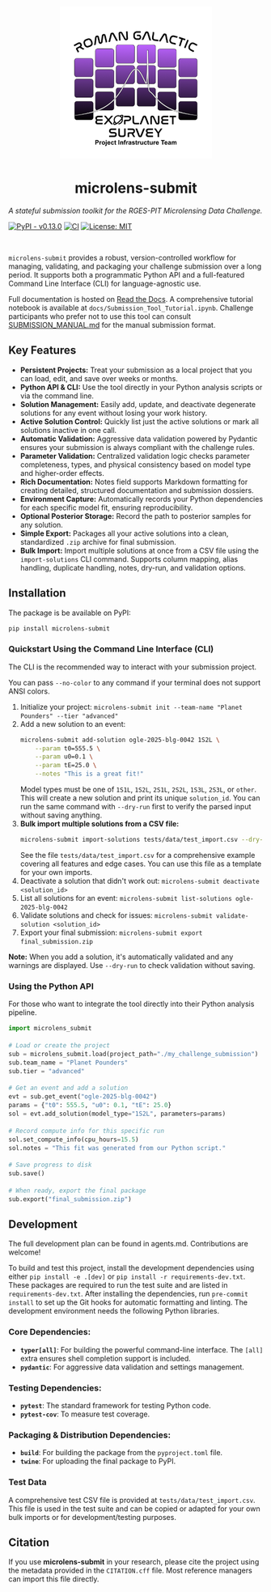 <p align="center">
  <a href="https://github.com/AmberLee2427/microlens-submit">
    <img src="./microlens_submit/assets/rges-pit_logo.png" alt="logo" width="300"/>
  </a>
</p>

<h1 align="center">microlens-submit</h1>

*A stateful submission toolkit for the RGES-PIT Microlensing Data Challenge.*

[![PyPI - v0.13.0](https://img.shields.io/pypi/v/microlens-submit.svg)](https://pypi.org/project/microlens-submit/)
[![CI](https://github.com/AmberLee2427/microlens-submit/actions/workflows/ci.yml/badge.svg)](https://github.com/AmberLee2427/microlens-submit/actions/workflows/ci.yml)
[![License: MIT](https://img.shields.io/badge/License-MIT-yellow.svg)](https://opensource.org/licenses/MIT)

<br>

`microlens-submit` provides a robust, version-controlled workflow for managing, validating, and packaging your challenge submission over a long period. It supports both a programmatic Python API and a full-featured Command Line Interface (CLI) for language-agnostic use.

Full documentation is hosted on [Read the Docs](https://microlens-submit.readthedocs.io/en/latest/). A comprehensive tutorial notebook is available at `docs/Submission_Tool_Tutorial.ipynb`. Challenge participants who prefer not to use this tool can consult [SUBMISSION_MANUAL.md](SUBMISSION_MANUAL.md) for the manual submission format.

## Key Features

* **Persistent Projects:** Treat your submission as a local project that you can load, edit, and save over weeks or months.
* **Python API & CLI:** Use the tool directly in your Python analysis scripts or via the command line.
* **Solution Management:** Easily add, update, and deactivate degenerate solutions for any event without losing your work history.
* **Active Solution Control:** Quickly list just the active solutions or mark
  all solutions inactive in one call.
* **Automatic Validation:** Aggressive data validation powered by Pydantic ensures your submission is always compliant with the challenge rules.
* **Parameter Validation:** Centralized validation logic checks parameter completeness, types, and physical consistency based on model type and higher-order effects.
* **Rich Documentation:** Notes field supports Markdown formatting for creating detailed, structured documentation and submission dossiers.
* **Environment Capture:** Automatically records your Python dependencies for each specific model fit, ensuring reproducibility.
* **Optional Posterior Storage:** Record the path to posterior samples for any solution.
* **Simple Export:** Packages all your active solutions into a clean, standardized `.zip` archive for final submission.
* **Bulk Import:** Import multiple solutions at once from a CSV file using the `import-solutions` CLI command. Supports column mapping, alias handling, duplicate handling, notes, dry-run, and validation options.

## Installation

The package is be available on PyPI:

```bash
pip install microlens-submit
```

### Quickstart Using the Command Line Interface (CLI)

The CLI is the recommended way to interact with your submission project.

You can pass ``--no-color`` to any command if your terminal does not support ANSI colors.

1. Initialize your project: `microlens-submit init --team-name "Planet Pounders" --tier "advanced"`
2. Add a new solution to an event:
   ```bash
   microlens-submit add-solution ogle-2025-blg-0042 1S2L \
       --param t0=555.5 \
       --param u0=0.1 \
       --param tE=25.0 \
       --notes "This is a great fit!"
   ```
   Model types must be one of `1S1L`, `1S2L`, `2S1L`, `2S2L`, `1S3L`, `2S3L`, or `other`.
   This will create a new solution and print its unique `solution_id`.
   You can run the same command with `--dry-run` first to verify the
   parsed input without saving anything.
3. **Bulk import multiple solutions from a CSV file:**
   ```bash
   microlens-submit import-solutions tests/data/test_import.csv --dry-run
   ```
   See the file `tests/data/test_import.csv` for a comprehensive example covering all features and edge cases. You can use this file as a template for your own imports.
4. Deactivate a solution that didn't work out: `microlens-submit deactivate <solution_id>`
5. List all solutions for an event: `microlens-submit list-solutions ogle-2025-blg-0042`
6. Validate solutions and check for issues: `microlens-submit validate-solution <solution_id>`
7. Export your final submission: `microlens-submit export final_submission.zip`

**Note:** When you add a solution, it's automatically validated and any warnings are displayed. Use `--dry-run` to check validation without saving.

### Using the Python API

For those who want to integrate the tool directly into their Python analysis pipeline.

```python
import microlens_submit

# Load or create the project
sub = microlens_submit.load(project_path="./my_challenge_submission")
sub.team_name = "Planet Pounders"
sub.tier = "advanced"

# Get an event and add a solution
evt = sub.get_event("ogle-2025-blg-0042")
params = {"t0": 555.5, "u0": 0.1, "tE": 25.0}
sol = evt.add_solution(model_type="1S2L", parameters=params)

# Record compute info for this specific run
sol.set_compute_info(cpu_hours=15.5)
sol.notes = "This fit was generated from our Python script."

# Save progress to disk
sub.save()

# When ready, export the final package
sub.export("final_submission.zip")
```

## Development

The full development plan can be found in agents.md. Contributions are welcome!

To build and test this project, install the development dependencies using either `pip install -e .[dev]` or `pip install -r requirements-dev.txt`. These packages are required to run the test suite and are listed in `requirements-dev.txt`.
After installing the dependencies, run `pre-commit install` to set up the Git hooks for automatic formatting and linting. The development environment needs the following Python libraries.

### Core Dependencies:
* **`typer[all]`**: For building the powerful command-line interface. The `[all]` extra ensures shell completion support is included.
* **`pydantic`**: For aggressive data validation and settings management.

### Testing Dependencies:
* **`pytest`**: The standard framework for testing Python code.
* **`pytest-cov`**: To measure test coverage.

### Packaging & Distribution Dependencies:
* **`build`**: For building the package from the `pyproject.toml` file.
* **`twine`**: For uploading the final package to PyPI.

### Test Data

A comprehensive test CSV file is provided at `tests/data/test_import.csv`. This file is used in the test suite and can be copied or adapted for your own bulk imports or for development/testing purposes.

## Citation

If you use **microlens-submit** in your research, please cite the project using
the metadata provided in the `CITATION.cff` file. Most reference managers can
import this file directly.


